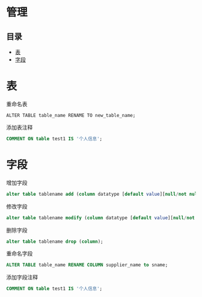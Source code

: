 # 管理

## 目录

-   [表](#表)
-   [字段](#字段)

# 表

重命名表

```纯文本
ALTER TABLE table_name RENAME TO new_table_name;
```

添加表注释

```sql
COMMENT ON table test1 IS '个人信息';
```

# 字段

增加字段

```sql
alter table tablename add (column datatype [default value][null/not null],….);
```

修改字段

```sql
alter table tablename modify (column datatype [default value][null/not null],….);
```

删除字段

```sql
alter table tablename drop (column);
```

重命名字段

```sql
ALTER TABLE table_name RENAME COLUMN supplier_name to sname;
```

添加字段注释

```sql
COMMENT ON table test1 IS '个人信息';
```
